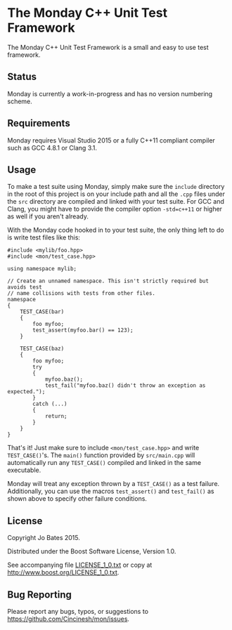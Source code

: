 The Monday C++ Unit Test Framework
==================================
The Monday C++ Unit Test Framework is a small and easy to use test framework.

Status
------
Monday is currently a work-in-progress and has no version numbering scheme.

Requirements
------------
Monday requires Visual Studio 2015 or a fully C++11 compliant compiler such as
GCC 4.8.1 or Clang 3.1.

Usage
-----
To make a test suite using Monday, simply make sure the `include` directory in
the root of this project is on your include path and all the `.cpp` files under
the `src` directory are compiled and linked with your test suite. For GCC and
Clang, you might have to provide the compiler option `-std=c++11` or higher as
well if you aren't already.

With the Monday code hooked in to your test suite, the only thing left to do is
write test files like this:

~~~{.cpp}
#include <mylib/foo.hpp>
#include <mon/test_case.hpp>

using namespace mylib;

// Create an unnamed namespace. This isn't strictly required but avoids test
// name collisions with tests from other files.
namespace
{
    TEST_CASE(bar)
    {
        foo myfoo;
        test_assert(myfoo.bar() == 123);
    }
    
    TEST_CASE(baz)
    {
        foo myfoo;
        try
        {
            myfoo.baz();
            test_fail("myfoo.baz() didn't throw an exception as expected.");
        }
        catch (...)
        {
            return;
        }
    }
}
~~~

That's it! Just make sure to include `<mon/test_case.hpp>` and write
`TEST_CASE()`'s. The `main()` function provided by `src/main.cpp` will
automatically run any `TEST_CASE()` compiled and linked in the same executable.

Monday will treat any exception thrown by a `TEST_CASE()` as a test failure.
Additionally, you can use the macros `test_assert()` and `test_fail()` as shown
above to specify other failure conditions.

License
-------
Copyright Jo Bates 2015.

Distributed under the Boost Software License, Version 1.0.

See accompanying file [LICENSE_1_0.txt](LICENSE_1_0.txt) or copy at
http://www.boost.org/LICENSE_1_0.txt.

Bug Reporting
-------------
Please report any bugs, typos, or suggestions to
https://github.com/Cincinesh/mon/issues.

